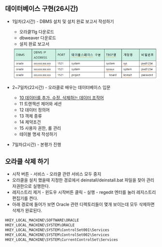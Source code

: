 ## 데이터베이스 구현(26시간)
- 1일차(2시간) - DBMS 설치 및 설치 완료 보고서 작성하기
	- 오라클11g 다운로드
	- dbweaver 다운로드	
	- 설치 완료 보고서
	  
	 <img src="https://raw.githubusercontent.com/yonggyo1125/JavaSpringA/master/2.%20%EB%8D%B0%EC%9D%B4%ED%84%B0%EB%B2%A0%EC%9D%B4%EC%8A%A4%20%EA%B5%AC%ED%98%84(26%EC%8B%9C%EA%B0%84)/%EA%B0%95%EC%9D%98%EC%9E%90%EB%A3%8C/%EC%84%A4%EC%B9%98%EC%99%84%EB%A3%8C%20%EB%B3%B4%EA%B3%A0%EC%84%9C.png">
	
- 2~7일차(22시간) - 오라클로 배우는 데이터베이스 입문
	- <a href='https://github.com/yonggyo1125/curriculumOracle/tree/master/10%20%EB%8D%B0%EC%9D%B4%ED%84%B0%EB%A5%BC%20%EC%B6%94%EA%B0%80%2C%20%EC%88%98%EC%A0%95%2C%20%EC%82%AD%EC%A0%9C%ED%95%98%EB%8A%94%20%EB%8D%B0%EC%9D%B4%ED%84%B0%20%EC%A1%B0%EC%9E%91%EC%96%B4'>10 데이터를 추가, 수정, 삭제하는 데이터 조작어</a>
	- 11 트랜잭션 제어와 세션
	- 12 데이터 정의어
	- 13 객체 종류
	- 14 제약조건
	- 15 사용자 권한, 롤 관리
	- 테이블 명세 작성하기
		
- 7일차(2시간) - 본평가 진행


## 오라클 삭제 하기

- 시작 버튼 - 서비스 - 오라클 관련 서비스 모두 중지
- 오라클을 설치 했을때 지정한 경로에서 deinstall/deinstall.bat 파일을 찾아 관리자권한으로 실행한다.
- 레지스트리 제거 - 윈도우 시작버튼 클릭 - 실행 - regedit 엔터를 눌러 레지스트리 편집기를 켠다.
- 아래 경로에 들어가 보면 Oracle 관련 디렉토리들이 몇개 보이는데 모두 삭제하면 삭제가 완료된다.

```
HKEY_LOCAL_MACHINE\SOFTWARE\ORACLE
HKEY_LOCAL_MACHINE\SYSTEM\ORACLE
HKEY_LOCAL_MACHINE\SYSTEM\ControlSet001\Services
HKEY_LOCAL_MACHINE\SYSTEM\ControlSet002\Services
HKEY_LOCAL_MACHINE\SYSTEM\CurrentControlSet\Services
```